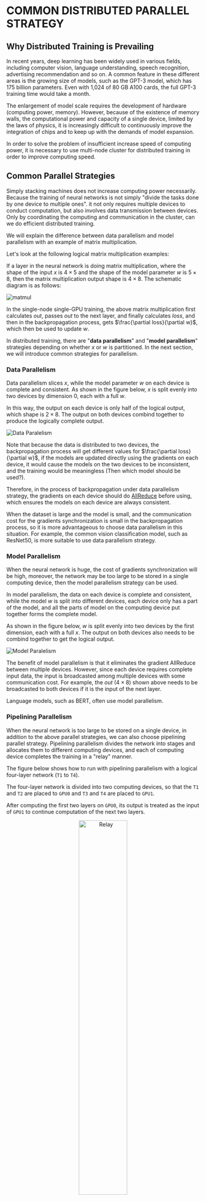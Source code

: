 # COMMON DISTRIBUTED PARALLEL STRATEGY

## Why Distributed Training is Prevailing

In recent years, deep learning has been widely used in various fields, including computer vision, language understanding, speech recognition, advertising recommendation and so on. A common feature in these different areas is the growing size of models, such as the GPT-3 model, which has 175 billion parameters. Even with 1,024 of 80 GB A100 cards, the full GPT-3 training time would take a month.

The enlargement of model scale requires the development of hardware (computing power, memory). However, because of the existence of memory walls, the computational power and capacity of a single device, limited by the laws of physics, it is increasingly difficult to continuously improve the integration of chips and to keep up with the demands of model expansion.

In order to solve the problem of insufficient increase speed of computing power, it is necessary to use multi-node cluster for distributed training in order to improve computing speed.

## Common Parallel Strategies

Simply stacking machines does not increase computing power necessarily. Because the training of neural networks is not simply "divide the tasks done by one device to multiple ones". it not only requires multiple devices to conduct computation, but also involves data transmission between devices. Only by coordinating the computing and communication in the cluster, can we do efficient distributed training.

We will explain the difference between data parallelism and model parallelism with an example of matrix multiplication.

Let's look at the following logical matrix multiplication examples:

If a layer in the neural network is doing matrix multiplication, where the shape of the input $x$ is $4\times5$ and the shape of the model parameter $w$ is $5\times8$, then the matrix multiplication output shape is $4\times8$. The schematic diagram is as follows:

![matmul](./imgs/matmul_logical.png)

In the single-node single-GPU training, the above matrix multiplication first calculates $out$, passes $out$ to the next layer, and finally calculates $loss$, and then in the backpropagation process, gets $\frac{\partial loss}{\partial w}$, which then be used to update $w$.

In distributed training, there are "**data parallelism**" and "**model parallelism**" strategies depending on whether $x$ or $w$ is partitioned. In the next section, we will introduce common strategies for parallelism.


### Data Parallelism

Data parallelism slices $x$, while the model parameter $w$ on each device is complete and consistent. As shown in the figure below, $x$ is split evenly into two devices by dimension 0, each with a full $w$.

In this way, the output on each device is only half of the logical output, which shape is $2\times8$. The output on both devices combind together to produce the logically complete output.

![Data Paralelism](./imgs/matmul_data_paralelism.png)

Note that because the data is distributed to two devices, the backpropagation process will get different values for $\frac{\partial loss}{\partial w}$, if the models are updated directly using the gradients on each device, it would cause the models on the two devices to be inconsistent, and the training would be meaningless (Then which model should be used?).

Therefore, in the process of backpropagation under data parallelism strategy, the gradients on each device should do [AllReduce](https://docs.nvidia.com/deeplearning/nccl/user-guide/docs/usage/collectives.html#allreduce) before using, which ensures the models on each device are always consistent.

When the dataset is large and the model is small, and the communication cost for the gradients synchronization is small in the backpropagation process, so it is more advantageous to choose data parallelism in this situation. For example, the common vision classification model, such as ResNet50, is more suitable to use data parallelism strategy.


### Model Parallelism

When the neural network is huge, the cost of gradients synchronization will be high, moreover, the network may be too large to be stored in a single computing device, then the model parallelism strategy can be used.

In model parallelism, the data on each device is complete and consistent, while the model $w$ is split into different devices, each device only has a part of the model, and all the parts of model on the computing device put together forms the complete model.


As shown in the figure below, $w$ is split evenly into two devices by the first dimension, each with a full $x$. The output on both devices also needs to be combind together to get the logical output.

![Model Paralelism](./imgs/matmul_model_paralelism.png)


The benefit of model parallelism is that it eliminates the gradient AllReduce between multiple devices. However, since each device requires complete input data, the input is broadcasted among multiple devices with some communication cost. For example, the $out~(4\times8)$ shown above needs to be broadcasted to both devices if it is the input of the next layer.

Language models, such as BERT, often use model parallelism.


### Pipelining Parallelism

When the neural network is too large to be stored on a single device, in addition to the above parallel strategies, we can also choose pipelining parallel strategy. Pipelining parallelism divides the network into stages and allocates them to different computing devices, and each of computing device completes the training in a "relay" manner.

The figure below shows how to run with pipelining parallelism with a logical four-layer network (`T1` to `T4`).

The four-layer network is divided into two computing devices, so that the `T1` and `T2` are placed to `GPU0` and `T3` and `T4` are placed to `GPU1`.

After computing the first two layers on `GPU0`, its output is treated as the input of `GPU1` to continue computation of the next two layers.

<div align="center">
<img src="./imgs/realy.png" width="50%" alt="Relay"/>
</div>

### Hybrid Parallelism

You can also mix with a variety of parallelism strategies when training a network, take GPT-3 as an example, the parallelism strategy for training could be like this:

This large GPT network is partitioned into 64 stages, with each stage running on 6 DGX-A100s. The workload among the 6 machines is trained with data parallelism, while the workload among GPUs inside each machine is trained with model parallelism. The 3072 A100s in the entire cluster are divided into a matrix of $6\times8\times64$, and then train the model using data parallelism, model parallelism and pipeline parallelism simultaneously.

![gpt-3](./imgs/gpt3-overview.png)

The choice of parallelism strategy affects the efficiency of training. The support for parallel training of framework's interface determines the development efficiency of algorithm engineers. OneFlow's system-level design and innovation for distributed training help users easily get started with distributed training. The related examples will be shown in other articles on this topic.

